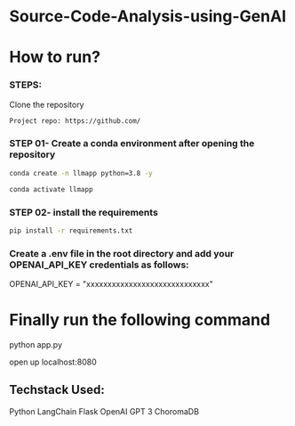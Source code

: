 # Source-Code-Analysis-using-GenAI

# How to run?
### STEPS:

Clone the repository

```bash
Project repo: https://github.com/
```
### STEP 01- Create a conda environment after opening the repository

```bash
conda create -n llmapp python=3.8 -y
```

```bash
conda activate llmapp
```


### STEP 02- install the requirements
```bash
pip install -r requirements.txt
```

### Create a .env file in the root directory and add your OPENAI_API_KEY credentials as follows:
OPENAI_API_KEY = "xxxxxxxxxxxxxxxxxxxxxxxxxxxxx"

# Finally run the following command
python app.py

open up localhost:8080

## Techstack Used:
Python
LangChain
Flask
OpenAI
GPT 3
ChoromaDB